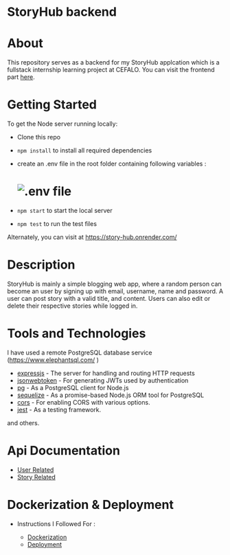 # StoryHub backend

# About 
This repository serves as a backend for my StoryHub applcation which is a fullstack internship learning project at CEFALO. You can visit the frontend part [here](https://github.com/RakibulRanak/story-client).

# Getting Started

To get the Node server running locally:

- Clone this repo
- `npm install` to install all required dependencies
-  create an .env file in the root folder containing following variables :

    # ![.env file](documentation/env.png)
- `npm start` to start the local server
- `npm test` to run the test files

Alternately, you can visit at https://story-hub.onrender.com/


# Description
StoryHub is mainly a simple blogging web app, where a random person can become an user by signing up with email, username, name and password. A user can post story with a valid title, and content. Users can also edit or delete their respective stories while logged in.

# Tools and Technologies

I have used a remote PostgreSQL database service (https://www.elephantsql.com/ ) 

- [expressjs](https://www.npmjs.com/package/express) - The server for handling and routing HTTP requests
- [jsonwebtoken](https://www.npmjs.com/package/jsonwebtoken) - For generating JWTs used by authentication
- [pg](https://www.npmjs.com/package/pg) - As a PostgreSQL client for Node.js
- [sequelize](https://www.npmjs.com/package/sequelize) - As a promise-based Node.js ORM tool for PostgreSQL
- [cors](https://www.npmjs.com/package/cors) - For enabling CORS with various options.
- [jest](https://www.npmjs.com/package/jest) - As a testing framework.

and others.

# Api Documentation

- [User Related](/documentation/userApiDoc.md) 
- [Story Related](/documentation/storyApiDoc.md) 



# Dockerization & Deployment

- Instructions I Followed For :

    - [Dockerization](/documentation/docker.md) 
    - [Deployment](/documentation/deploy.md) 





